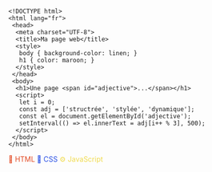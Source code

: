 <pre><code
    data-trim
    data-noescape
    data-line-numbers="1-20|1-6,9-13,18-20|7-8|14-17"
    data-fragment-index="1">
&lt;!DOCTYPE html&gt;
&lt;html lang="fr"&gt;
 &lt;head&gt;
  &lt;meta charset="UTF-8"&gt;
  &lt;title&gt;Ma page web&lt;/title&gt;
  &lt;style&gt;
   body { background-color: linen; }
   h1 { color: maroon; }
  &lt;/style&gt;
 &lt;/head&gt;
 &lt;body&gt;
  &lt;h1&gt;Une page &lt;span id="adjective"&gt;...&lt;/span&gt;&lt;/h1&gt;
  &lt;script&gt;
   let i = 0;
   const adj = ['structrée', 'stylée', 'dynamique'];
   const el = document.getElementById('adjective');
   setInterval(() =&gt; el.innerText = adj[i++ % 3], 500);
  &lt;/script&gt;
 &lt;/body&gt;
&lt;/html&gt;
</code></pre>
<div class="space-around">
    <span class="fragment" data-fragment-index="1" style="color: #e34c26">🧱 HTML</span>
    <span class="fragment" data-fragment-index="2" style="color: #264de4">🎨 CSS</span>
    <span class="fragment" data-fragment-index="3" style="color: #f0db4f">⚙️ JavaScript</span>
</div>
